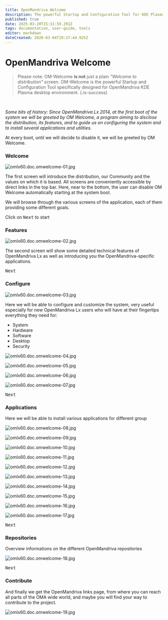 ```yaml
---
title: OpenMandriva Welcome
description: The powerful Startup and Configuration Tool for KDE Plasma
published: true
date: 2025-03-20T15:31:59.291Z
tags: documentation, user-guide, tools
editor: markdown
dateCreated: 2020-03-04T19:37:44.925Z
---
```


# OpenMandriva Welcome

> Please note: OM-Welcome **is not** just a plain *"Welcome to distribution"* screen.
> OM-Welcome is the powerful Startup and Configuration Tool specifically designed for OpenMandriva KDE Plasma desktop environment.
{.is-success}

<br>

*Some bits of history:
Since OpenMandriva Lx 2014, at the first boot of the system we will be greeted by OM Welcome, a program aiming to disclose the distribution, its features, and to guide us on configuring the system and to install several applications and utilities.*
<br>

At every boot, until we will decide to disable it, we will be greeted by OM Welcome.
<br>

### Welcome

![omlx60.doc.omwelcome-01.jpg](/images/omlx60.doc.omwelcome-01.jpg)

The first screen will introduce the distribution, our Community and the values on which it is based.
All screens are conveniently accessible by direct links in the top bar.
Here, near to the bottom, the user can disable OM Welcome automatically starting at the system boot.

We will browse through the various screens of the application, each of them providing some different goals.

Click on <kbd>Next</kbd> to start
<br>

### Features

![omlx60.doc.omwelcome-02.jpg](/images/omlx60.doc.omwelcome-02.jpg)

The second screen will show some detailed technical features of OpenMandriva Lx as well as introducing you the OpenMandriva-specific applications.

 <kbd>Next</kbd>
 <br>
 
 ### Configure

![omlx60.doc.omwelcome-03.jpg](/images/omlx60.doc.omwelcome-03.jpg)

Here we will be able to configure and customize the system, very useful especially for new OpenMandriva Lx users who will have at their fingertips everything they need for:

- System
- Hardware
- Software
- Desktop
- Security

![omlx60.doc.omwelcome-04.jpg](/images/omlx60.doc.omwelcome-04.jpg)

![omlx60.doc.omwelcome-05.jpg](/images/omlx60.doc.omwelcome-05.jpg)

![omlx60.doc.omwelcome-06.jpg](/images/omlx60.doc.omwelcome-06.jpg)

![omlx60.doc.omwelcome-07.jpg](/images/omlx60.doc.omwelcome-07.jpg)

 <kbd>Next</kbd>
 <br>
 
 ### Applications
 
 Here we will be able to install various applications for different group
 
![omlx60.doc.omwelcome-08.jpg](/images/omlx60.doc.omwelcome-08.jpg)

![omlx60.doc.omwelcome-09.jpg](/images/omlx60.doc.omwelcome-09.jpg)

![omlx60.doc.omwelcome-10.jpg](/images/omlx60.doc.omwelcome-10.jpg)

![omlx60.doc.omwelcome-11.jpg](/images/omlx60.doc.omwelcome-11.jpg)

![omlx60.doc.omwelcome-12.jpg](/images/omlx60.doc.omwelcome-12.jpg)

![omlx60.doc.omwelcome-13.jpg](/images/omlx60.doc.omwelcome-13.jpg)

![omlx60.doc.omwelcome-14.jpg](/images/omlx60.doc.omwelcome-14.jpg)

![omlx60.doc.omwelcome-15.jpg](/images/omlx60.doc.omwelcome-15.jpg)

![omlx60.doc.omwelcome-16.jpg](/images/omlx60.doc.omwelcome-16.jpg)

![omlx60.doc.omwelcome-17.jpg](/images/omlx60.doc.omwelcome-17.jpg)

 <kbd>Next</kbd>
 <br>

### Repositories

Overview informations on the different OpenMandriva repositories

![omlx60.doc.omwelcome-18.jpg](/images/omlx60.doc.omwelcome-18.jpg)

 <kbd>Next</kbd>
 <br>

### Contribute

And finally we get the OpenMandriva links page, from where you can reach all parts of the OMA wide world, and maybe you will find your way to contribute to the project.

![omlx60.doc.omwelcome-19.jpg](/images/omlx60.doc.omwelcome-19.jpg)



